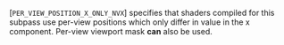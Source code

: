 [`PER_VIEW_POSITION_X_ONLY_NVX`] specifies
that shaders compiled for this subpass use per-view positions which only
differ in value in the x component.
Per-view viewport mask  **can**  also be used.